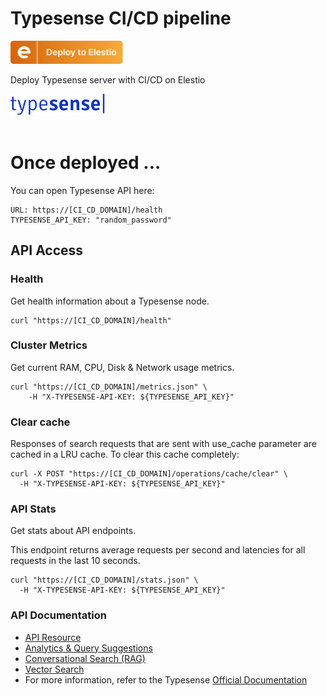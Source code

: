 # Typesense CI/CD pipeline

<a href="https://dash.elest.io/deploy?source=cicd&social=dockerCompose&url=https://github.com/elestio-examples/coolify"><img src="deploy-on-elestio.png" alt="Deploy on Elest.io" width="180px" /></a>

Deploy Typesense server with CI/CD on Elestio

<img src="typesense.png" style='width: 30%;'/>
<br/>
<br/>

# Once deployed ...

You can open Typesense API here:

    URL: https://[CI_CD_DOMAIN]/health
    TYPESENSE_API_KEY: "random_password"

## API Access

### Health

Get health information about a Typesense node.

    curl "https://[CI_CD_DOMAIN]/health"

### Cluster Metrics
Get current RAM, CPU, Disk & Network usage metrics.

    curl "https://[CI_CD_DOMAIN]/metrics.json" \
        -H "X-TYPESENSE-API-KEY: ${TYPESENSE_API_KEY}"

### Clear cache

Responses of search requests that are sent with use_cache parameter are cached in a LRU cache. To clear this cache completely:

    curl -X POST "https://[CI_CD_DOMAIN]/operations/cache/clear" \
      -H "X-TYPESENSE-API-KEY: ${TYPESENSE_API_KEY}"

### API Stats
Get stats about API endpoints.

This endpoint returns average requests per second and latencies for all requests in the last 10 seconds.

    curl "https://[CI_CD_DOMAIN]/stats.json" \
      -H "X-TYPESENSE-API-KEY: ${TYPESENSE_API_KEY}"


### API Documentation

- [API Resource](https://typesense.org/docs/26.0/api/api-keys.html)
- [Analytics & Query Suggestions](https://typesense.org/docs/26.0/api/analytics-query-suggestions.html)
- [Conversational Search (RAG)](https://typesense.org/docs/26.0/api/conversational-search-rag.html)
- [Vector Search](https://typesense.org/docs/26.0/api/vector-search.html#use-cases)
- For more information, refer to the Typesense [Official Documentation](https://typesense.org/docs/26.0/api/)